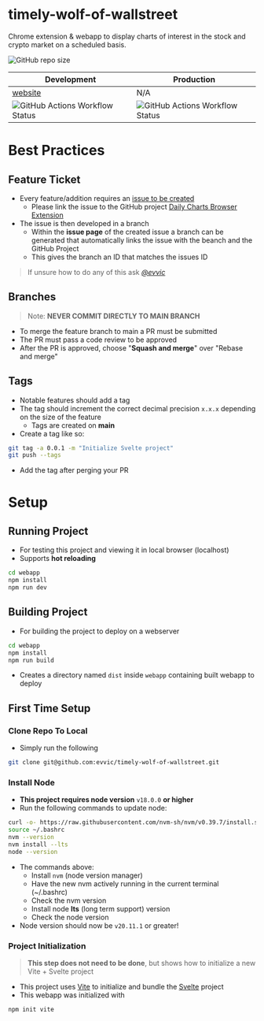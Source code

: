 # timely-wolf-of-wallstreet

Chrome extension & webapp to display charts of interest in the stock and crypto market on a scheduled basis.

![GitHub repo size](https://img.shields.io/github/repo-size/evvic/timely-wolf-of-wallstreet)

| Development | Production |
| ---- | ---- |
| [website](https://dailychart.freewebhostmost.com/) | N/A |
| ![GitHub Actions Workflow Status](https://img.shields.io/github/actions/workflow/status/evvic/timely-wolf-of-wallstreet/.github%2Fworkflows%2Fbuild-and-deploy.yml?branch=main&link=https%3A%2F%2Fgithub.com%2Fevvic%2Ftimely-wolf-of-wallstreet%2Factions%2Fworkflows%2Fbuild-and-deploy.yml) | ![GitHub Actions Workflow Status](https://img.shields.io/github/actions/workflow/status/evvic/timely-wolf-of-wallstreet/.github%2Fworkflows%2Fbuild-and-deploy-prod.yml?branch=main&link=https%3A%2F%2Fgithub.com%2Fevvic%2Ftimely-wolf-of-wallstreet%2Factions%2Fworkflows%2Fbuild-and-deploy.yml) |


# Best Practices

## Feature Ticket
- Every feature/addition requires an [issue to be created](https://github.com/evvic/timely-wolf-of-wallstreet/issues)
  - Please link the issue to the GitHub project [Daily Charts Browser Extension](https://github.com/users/evvic/projects/3)
- The issue is then developed in a branch
  - Within the **issue page** of the created issue a branch can be generated that automatically links the issue with the beanch and the GitHub Project
  - This gives the branch an ID that matches the issues ID
> If unsure how to do any of this ask *[@evvic](https://github.com/evvic)*

## Branches
> Note: **NEVER COMMIT DIRECTLY TO MAIN BRANCH**
- To merge the feature branch to main a PR must be submitted
- The PR must pass a code review to be approved
- After the PR is approved, choose "**Squash and merge**" over "Rebase and merge"

## Tags
- Notable features should add a tag
- The tag should increment the correct decimal precision `x.x.x` depending on the size of the feature 
  - Tags are created on **main**
- Create a tag like so:
```bash
git tag -a 0.0.1 -m "Initialize Svelte project"
git push --tags
```
- Add the tag after perging your PR

# Setup

## Running Project
- For testing this project and viewing it in local browser (localhost)
- Supports **hot reloading**
```bash
cd webapp
npm install
npm run dev
```

## Building Project
- For building the project to deploy on a webserver
```bash
cd webapp
npm install
npm run build
```
- Creates a directory named `dist` inside `webapp` containing built webapp to deploy

## First Time Setup

### Clone Repo To Local
- Simply run the following 
```bash
git clone git@github.com:evvic/timely-wolf-of-wallstreet.git
```

### Install Node
- **This project requires node version** `v18.0.0` **or higher**
- Run the following commands to update node:
```bash
curl -o- https://raw.githubusercontent.com/nvm-sh/nvm/v0.39.7/install.sh | bash
source ~/.bashrc
nvm --version
nvm install --lts
node --version
```
- The commands above:
  - Install `nvm` (node version manager)
  - Have the new nvm actively running in the current terminal (~/.bashrc)
  - Check the nvm version
  - Install node **lts** (long term support) version
  - Check the node version
- Node version should now be `v20.11.1` or greater!

### Project Initialization
> **This step does not need to be done**, but shows how to initialize a new Vite + Svelte project
- This project uses [Vite](https://vitejs.dev/) to initialize and bundle the [Svelte](https://svelte.dev/) project
- This webapp was initialized with
```bash
npm init vite
```


